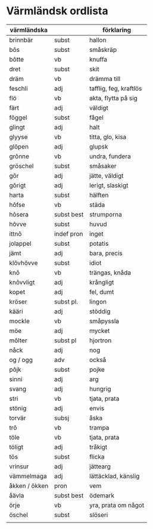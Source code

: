 # Värmländsk ordlista



| värmländska   |            | förklaring             |
| ------------- | ---------- | ---------------------- |
| brinnbär      | subst      | hallon                 |
| bôs           | subst      | småskräp               |
| bôtte         | vb         | knuffa                 |
| dret          | subst      | skit                   |
| dräm          | vb         | drämma till            |
| feschli       | adj        | tafflig, feg, kraftlös |
| flö           | vb         | akta, flytta på sig    |
| färt          | adj        | väldigt                |
| fôggel        | subst      | fågel                  |
| glingt        | adj        | halt                   |
| glyyse        | vb         | titta, glo, kisa       |
| glôpen        | adj        | glupsk                 |
| grônne        | vb         | undra, fundera         |
| gröschel      | subst      | småsaker               |
| gôr           | adj        | jätte, väldigt         |
| gôrigt        | adj        | lerigt, slaskigt       |
| harta         | subst      | hälften                |
| hôfse         | vb         | städa                  |
| hôsera        | subst best | strumporna             |
| hôvve         | subst      | huvud                  |
| ittnô         | indef pron | inget                  |
| jolappel      | subst      | potatis                |
| jämt          | adj        | bara, precis           |
| klôvhôvve     | subst      | idiot                  |
| knô           | vb         | trängas, knåda         |
| knôvvligt     | adj        | krångligt              |
| kopet         | adj        | fel, dumt              |
| kröser        | subst pl.  | lingon                 |
| kääri         | adj        | stöddig                |
| mockle        | vb         | småpyssla              |
| möe           | adj        | mycket                 |
| môlter        | subst pl   | hjortron               |
| nåck          | adj        | nog                    |
| og / ogg      | adv        | också                  |
| pôjk          | subst      | pojke                  |
| sinni         | adj        | arg                    |
| svang         | adj        | hungrig                |
| stri          | vb         | tjata, prata           |
| stönig        | adj        | envis                  |
| torvär        | subsj      | åska                   |
| trô           | vb         | trampa                 |
| töle          | vb         | tjata, prata           |
| töligt        | adj        | tråkigt                |
| tös           | subst      | flicka                 |
| vrinsur       | adj        | jättearg               |
| vämmelmaga    | adj        | lättäcklad, känslig    |
| åkken / ôkken | pron       | vem                    |
| åävla         | subst best | ödemark                |
| örje          | vb         | yra, prata om något    |
| öschel        | subst      | slöseri                |
|               |            |                        |
